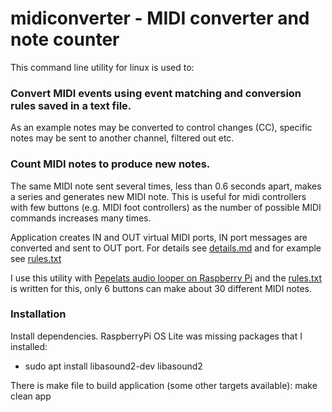 
# midiconverter - MIDI converter and note counter

This command line utility for linux is used to:

### Convert MIDI events using event matching and conversion rules saved in a text file.
As an example notes may be converted to control changes (CC), specific notes may be sent to another channel, filtered out etc.

### Count MIDI notes to produce new notes.
The same MIDI note sent several times, less than 0.6 seconds apart, makes a series and generates new MIDI note. This is useful for midi controllers with few buttons (e.g. MIDI foot controllers) as the number of possible MIDI commands increases many times.

Application creates IN and OUT virtual MIDI ports, IN port messages are converted and sent to OUT port.
For details see [details.md](details.md) and for example see [rules.txt](rules.txt)

I use this utility with [Pepelats audio looper on Raspberry Pi](https://github.com/slmnv5/pepelats.git) and the [rules.txt](rules.txt) is written for this, only 6 buttons can make about 30 different MIDI notes.

### Installation
Install dependencies. RaspberryPi OS Lite was missing packages that I installed:
- sudo apt install libasound2-dev libasound2

There is make file to build application (some other targets available):
make clean app


